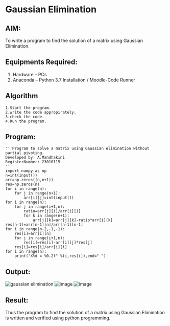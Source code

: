 # Gaussian Elimination

## AIM:
To write a program to find the solution of a matrix using Gaussian Elimination.

## Equipments Required:
1. Hardware – PCs
2. Anaconda – Python 3.7 Installation / Moodle-Code Runner

## Algorithm
~~~
1.Start the program.
2.write the code appropirately.
3.check the code.
4.Run the program.
~~~
## Program:
```
'''Program to solve a matrix using Gaussian elimination without partial pivoting.
Developed by: A.Mandhakini
RegisterNumber: 23010115
'''
import numpy as np
n=int(input())
arr=np.zeros((n,n+1))
res=np.zeros(n)
for i in range(n):
    for j in range(n+1):
        arr[i][j]=int(input())
for i in range(n):
    for j in range(i+1,n):
        ratio=arr[j][i]/arr[i][i]
        for k in range(n+1):
            arr[j][k]=arr[j][k]-ratio*arr[i][k]
res[n-1]=arr[n-1][n]/arr[n-1][n-1]
for i in range(n-2,-1,-1):
    res[i]=arr[i][n]
    for j in range(i+1,n):
        res[i]=res[i]-arr[i][j]*res[j]
    res[i]=res[i]/arr[i][i]
for i in range(n):
    print("X%d = %0.2f" %(i,res[i]),end=" ")

```

## Output:
![gaussian elimination]()
![image](https://github.com/MandhakiniA/Gaussian/assets/150005194/38e064b3-6e76-4657-8fb3-473861fc822a)
![image](https://github.com/MandhakiniA/Gaussian/assets/150005194/710e6f54-9a81-4369-a423-ca5c82244367)




## Result:
Thus the program to find the solution of a matrix using Gaussian Elimination is written and verified using python programming.

